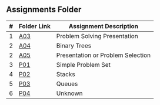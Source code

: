 ##  Assignments Folder
|   #   | Folder Link | Assignment Description |
| :---: | ----------- | ---------------------- |
|   1   |<a href="https://github.com/LandenSJones/4883-Programming_Techniques-Jones/tree/master/Assignments/A03">A03</a>|Problem Solving Presentation|
|   2   |<a href="https://github.com/LandenSJones/4883-Programming_Techniques-Jones/tree/master/Assignments/A04">A04</a>|Binary Trees|
|   2   |<a href="https://github.com/LandenSJones/4883-Programming_Techniques-Jones/tree/master/Assignments/A05">A05</a>|Presentation or Problem Selection|
|   3   |<a href="https://github.com/LandenSJones/4883-Programming_Techniques-Jones/tree/master/Assignments/P01">P01</a>|Simple Problem Set|
|   4   |<a href="https://github.com/LandenSJones/4883-Programming_Techniques-Jones/tree/master/Assignments/P02">P02</a>|Stacks|
|   5   |<a href="https://github.com/LandenSJones/4883-Programming_Techniques-Jones/tree/master/Assignments/P03">P03</a>|Queues|
|   6   |<a href="https://github.com/LandenSJones/4883-Programming_Techniques-Jones/tree/master/Assignments/P04">P04</a>|Unknown|
